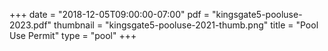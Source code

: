+++
date = "2018-12-05T09:00:00-07:00"
pdf = "kingsgate5-pooluse-2023.pdf"
thumbnail = "kingsgate5-pooluse-2021-thumb.png"
title = "Pool Use Permit"
type = "pool"
+++

